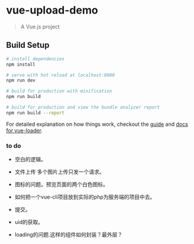 # vue-upload-demo

> A Vue.js project

## Build Setup

``` bash
# install dependencies
npm install

# serve with hot reload at localhost:8080
npm run dev

# build for production with minification
npm run build

# build for production and view the bundle analyzer report
npm run build --report
```

For detailed explanation on how things work, checkout the [guide](http://vuejs-templates.github.io/webpack/) and [docs for vue-loader](http://vuejs.github.io/vue-loader).


### to do

* 空白的逻辑。
* 文件上传 多个图片上传只发一个请求。
* 图标的问题。预览页面的两个白色图标。
* 如何把一个vue-cli项目放到实际的php为服务端的项目中去。

* 提交。
* uid的获取。

* loading的问题.这样的组件如何封装？最外层？